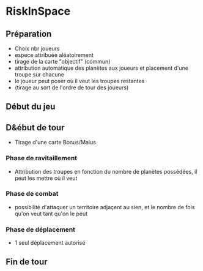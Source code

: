 # RiskInSpace

## Préparation
- Choix nbr joueurs
- espece attribuée aléatoirement
- tirage de la carte "objectif" (commun)
- attribution automatique des planètes aux joueurs et placement d'une troupe sur chacune
- le joueur peut poser où il veut les troupes restantes
- (tirage au sort de l'ordre de tour des joueurs)

## Début du jeu

## D&ébut de tour
- Tirage d'une carte Bonus/Malus

### Phase de ravitaillement
- Attribution des troupes en fonction du nombre de planètes possédées, il peut les mettre où il veut

### Phase de combat
- possibilité d'attaquer un territoire adjaçent au sien, et le nombre de fois qu'on veut tant qu'on le peut

### Phase de déplacement
- 1 seul déplacement autorisé

## Fin de tour
